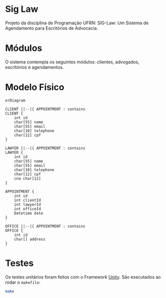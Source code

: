 # Sig Law
Projeto da disciplina de Programação UFRN: SIG-Law: Um Sistema de Agendamento para Escritórios de Advocacia.

# Módulos

O sistema contempla os seguintes módulos: clientes, advogados, escritórios e agendamentos.

# Modelo Físico

```mermaid
erDiagram

CLIENT ||--|{ APPOINTMENT : contains
CLIENT {
    int id
    char[55] name
    char[55] email
    char[10] telephone
    char[12] cpf
}

LAWYER ||--|{ APPOINTMENT : contains
LAWYER {
    int id
    char[55] name
    char[55] email
    char[10] telephone
    char[12] cpf
    cna char[12]
}

APPOINTMENT {
    int id
    int clientId
    int lawyerId
    int officeId
    Datetime date
}

OFFICE ||--|{ APPOINTMENT : contains
OFFICE {
    int id
    char[] address
}
```

# Testes

Os testes unitários foram feitos com o Framework <a href="https://github.com/ThrowTheSwitch/Unity">Unity</a>. São executados ao rodar o `makefile`:

```bash
make
```